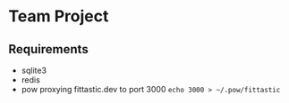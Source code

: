 # Team Project

## Requirements

* sqlite3
* redis
* pow proxying fittastic.dev to port 3000
  `echo 3000 > ~/.pow/fittastic`
